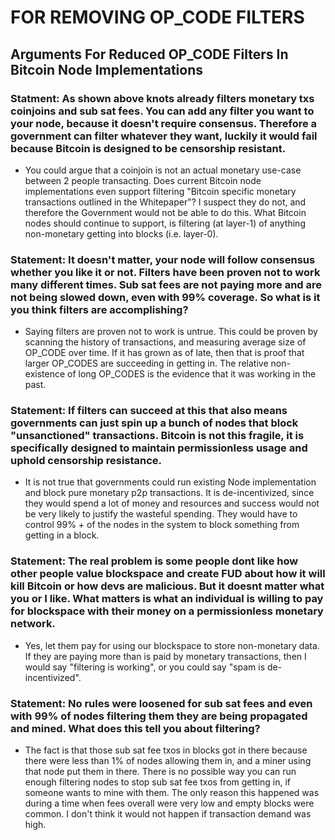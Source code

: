 # FOR REMOVING OP_CODE FILTERS

## Arguments For Reduced OP_CODE Filters In Bitcoin Node Implementations


### Statment: As shown above knots already filters monetary txs coinjoins and sub sat fees. You can add any filter you want to your node, because it doesn't require consensus. Therefore a government can filter whatever they want, luckily it would fail because Bitcoin is designed to be censorship resistant.

  * You could argue that a coinjoin is not an actual monetary use-case between 2 people transacting.   Does current Bitcoin node implementations even support filtering "Bitcoin specific monetary transactions outlined in the Whitepaper"?  I suspect they do not, and therefore the Government would not be able to do this.   What Bitcoin nodes should continue to support, is filtering (at layer-1) of anything non-monetary getting into blocks (i.e. layer-0).



### Statement: It doesn't matter, your node will follow consensus whether you like it or not. Filters have been proven not to work many different times. Sub sat fees are not paying more and are not being slowed down, even with 99% coverage. So what is it you think filters are accomplishing?

  * Saying filters are proven not to work is untrue.  This could be proven by scanning the history of transactions, and measuring average size of OP_CODE over time.   If it has grown as of late, then that is proof that larger OP_CODES are succeeding in getting in.   The relative non-existence of long OP_CODES is the evidence that it was working in the past.



### Statement: If filters can succeed at this that also means governments can just spin up a bunch of nodes that block "unsanctioned" transactions. Bitcoin is not this fragile, it is specifically designed to maintain permissionless usage and uphold censorship resistance.


  * It is not true that governments could run existing Node implementation and block pure monetary p2p transactions.  It is de-incentivized, since they would spend a lot of money and resources and success would not be very likely to justify the wasteful spending.   They would have to control 99% + of the nodes in the system to block something from getting in a block.


### Statement: The real problem is some people dont like how other people value blockspace and create FUD about how it will kill Bitcoin or how devs are malicious.  But it doesnt matter what you or I like. What matters is what an individual is willing to pay for blockspace with their money on a permissionless monetary network.

  *  Yes, let them pay for using our blockspace to store non-monetary data.  If they are paying more than is paid by monetary transactions, then I would say "filtering is working", or you could say "spam is de-incentivized".  


### Statement: No rules were loosened for sub sat fees and even with 99% of nodes filtering them they are being propagated and mined. What does this tell you about filtering?


  *  The fact is that those sub sat fee txos in blocks got in there because there were less than 1% of nodes allowing them in, and a miner using that node put them in there.   There is no possible way you can run enough filtering nodes to stop sub sat fee txos from getting in, if someone wants to mine with them.  The only reason this happened was during a time when fees overall were very low and empty blocks were common.  I don't think it would not happen if transaction demand was high.


